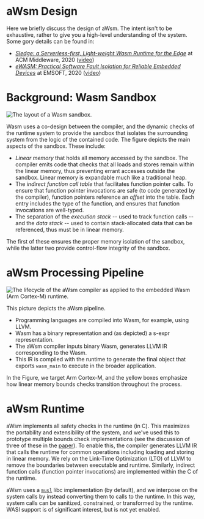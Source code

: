 # aWsm Design

Here we briefly discuss the design of aWsm.
The intent isn't to be exhaustive, rather to give you a high-level understanding of the system.
Some gory details can be found in:

- [*Sledge: a Serverless-first, Light-weight Wasm Runtime for the Edge*](https://www2.seas.gwu.edu/~gparmer/publications/middleware20sledge.pdf) at ACM Middleware, 2020 ([video](https://www.youtube.com/watch?v=dxsYAzVMxH8))
- [*eWASM: Practical Software Fault Isolation for Reliable Embedded Devices*](https://www2.seas.gwu.edu/~gparmer/publications/emsoft20wasm.pdf) at EMSOFT, 2020 ([video](https://www.youtube.com/watch?v=x5j4AuwZbYE))

# Background: Wasm Sandbox

![The layout of a Wasm sandbox.](layout.png)

Wasm uses a co-design between the compiler, and the dynamic checks of the runtime system to provide the sandbox that isolates the surrounding system from the logic of the contained code.
The figure depicts the main aspects of the sandbox.
These include:

- *Linear memory* that holds all memory accessed by the sandbox.
	The compiler emits code that checks that all loads and stores remain within the linear memory, thus preventing errant accesses outside the sandbox.
	Linear memory is expandable much like a traditional heap.
- The *indirect function call table* that facilitates function pointer calls.
	To ensure that function pointer invocations are safe (to code generated by the compiler), function pointers reference an *offset* into the table.
	Each entry includes the type of the function, and ensures that function invocations are well-typed.
- The separation of the *execution stack* -- used to track function calls -- and the *data stack* -- used to contain stack-allocated data that can be referenced, thus must be in linear memory.

The first of these ensures the proper memory isolation of the sandbox, while the latter two provide control-flow integrity of the sandbox.

# aWsm Processing Pipeline

![The lifecycle of the aWsm compiler as applied to the embedded Wasm (Arm Cortex-M) runtime.](overview.png)

This picture depicts the aWsm pipeline.

- Programming languages are compiled into Wasm, for example, using LLVM.
- Wasm has a binary representation and (as depicted) a s-expr representation.
- The aWsm compiler inputs binary Wasm, generates LLVM IR corresponding to the Wasm.
- This IR is compiled with the runtime to generate the final object that exports `wasm_main` to execute in the broader application.

In the Figure, we target Arm Cortex-M, and the yellow boxes emphasize how linear memory bounds checks transition throughout the process.

# aWsm Runtime

aWsm implements all safety checks in the runtime (in C).
This maximizes the portability and extensibility of the system, and we've used this to prototype multiple bounds check implementations (see the discussion of three of these in the [paper](https://www2.seas.gwu.edu/~gparmer/publications/emsoft20wasm.pdf)).
To enable this, the compiler generates LLVM IR that calls the runtime for common operations including loading and storing in linear memory.
We rely on the Link-Time Optimization (LTO) of LLVM to remove the boundaries between executable and runtime.
Similarly, indirect function calls (function pointer invocations) are implemented within the C of the runtime.

aWsm uses a [`musl`](https://musl.libc.org/) libc implementation (by default), and we interpose on the system calls by instead converting them to calls to the runtime.
In this way, system calls can be sanitized, constrained, or transformed by the runtime.
WASI support is of significant interest, but is not yet enabled.
